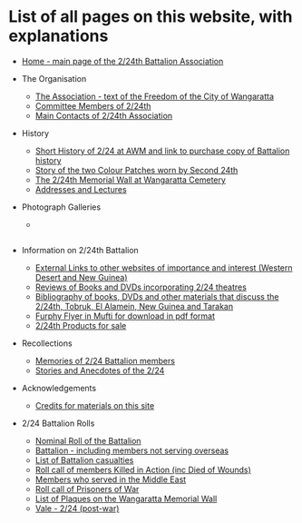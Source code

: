 # List of all pages on this website, with explanations


  * [Home - main page of the 2/24th Battalion Association](index.html)


  * The Organisation

    * [The Association - text of the Freedom of the City of Wangaratta](association.html)
    * [Committee Members of 2/24th](committee.html)
    * [Main Contacts of 2/24th Association](contacts.html)

  * History
    * [Short History of 2/24 at AWM and link to purchase copy of Battalion history](history.html)
    * [Story of the two Colour Patches worn by Second 24th](patches.html)
    * [The 2/24th Memorial Wall at Wangaratta Cemetery](memwall/memwall.html)
    * [Addresses and Lectures](lectures.html)




  * Photograph Galleries
    * ~~~ [Photo Gallery - albums of Association events and historical photos](gallery.html) -- **currently offline!** ~~~



  * Information on 2/24th Battalion
    * [External Links to other websites of importance and interest (Western Desert and New Guinea)](links.html)
    * [Reviews of Books and DVDs incorporating 2/24 theatres](reviews.html)
    * [Bibliography of books, DVDs and other materials that discuss the 2/24th, Tobruk, El Alamein, New Guinea and Tarakan](bibliography.html)
    * [Furphy Flyer in Mufti for download in pdf format](fflyer.html)
    * [2/24th Products for sale](products.html)


  * Recollections
    * [Memories of 2/24 Battalion members](memories.html)
    * [Stories and Anecdotes of the 2/24](stories.html)


  * Acknowledgements
    * [Credits for materials on this site](credits.html)


  * 2/24 Battalion Rolls
    * [Nominal Roll of the Battalion](rolls/battalion.html)
    * [Battalion - including members not serving overseas](rolls/bttn_inc_non-os.html)
    * [List of Battalion casualties](rolls/casualties.html)
    * [Roll call of members Killed in Action (inc Died of Wounds)](rolls/kia.html)
    * [Members who served in the Middle East](rolls/service-me.html)
    * [Roll call of Prisoners of War](rolls/pow.html)
    * [List of Plaques on the Wangaratta Memorial Wall](rolls/plaques.html)
    * [Vale - 2/24 (post-war)](vale.html)
